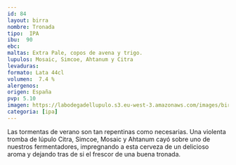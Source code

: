```yaml
--- 
id: 84
layout: birra
nombre: Tronada
tipo:  IPA
ibu:  90
ebc:
maltas: Extra Pale, copos de avena y trigo.
lupulos: Mosaic, Simcoe, Ahtanum y Citra
levaduras: 
formato: Lata 44cl
volumen:  7.4 %
alergenos: 
origen: España
pvp: 5.10
imagen: https://labodegadellupulo.s3.eu-west-3.amazonaws.com/images/birras/tronada.jpg
categoria: [ipa]
---
```

Las tormentas de verano son tan repentinas como necesarias. Una violenta tromba de lúpulo Citra, Simcoe, Mosaic y Ahtanum cayó sobre uno de nuestros fermentadores, impregnando a esta cerveza de un delicioso aroma y dejando tras de si el frescor de una buena tronada.




